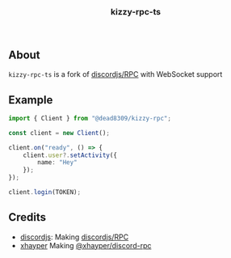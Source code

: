 <!-- markdownlint-disable -->
<div align="center">
    <br />
    <h3>kizzy-rpc-ts</h3>
    <br />
</div>
<!-- markdownlint-enable -->

## About

`kizzy-rpc-ts` is a fork of [discordjs/RPC](https://github.com/discordjs/RPC) with WebSocket support

## Example

```ts
import { Client } from "@dead8309/kizzy-rpc";

const client = new Client();

client.on("ready", () => {
    client.user?.setActivity({
        name: "Hey"
    });
});

client.login(TOKEN);
```
## Credits

-   [discordjs](https://github.com/discordjs): Making [discordjs/RPC](https://github.com/discordjs/RPC)
-   [xhayper](https://github.com/xhayper) Making
    [@xhayper/discord-rpc](https://github.com/xhayper/discord-rpc)
